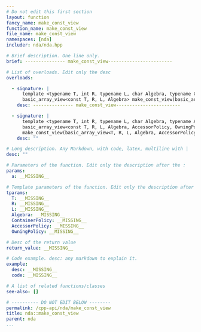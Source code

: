 ```yaml
---
# Do not edit this first section
layout: function
fancy_name: make_const_view
function_name: make_const_view
file_name: make_const_view
namespaces: [nda]
includer: nda/nda.hpp

# Brief description. One line only.
brief: --------------- make_const_view------------------------

# List of overloads. Edit only the desc
overloads:

  - signature: |
      template <typename T, int R, typename L, char Algebra, typename ContainerPolicy>
      basic_array_view<const T, R, L, Algebra> make_const_view(basic_array<T, R, L, Algebra, ContainerPolicy> const &a)
    desc: --------------- make_const_view------------------------

  - signature: |
      template <typename T, int R, typename L, char Algebra, typename AccessorPolicy, typename OwningPolicy>
      basic_array_view<const T, R, L, Algebra, AccessorPolicy, OwningPolicy>
      make_const_view(basic_array_view<T, R, L, Algebra, AccessorPolicy, OwningPolicy> const &a)
    desc: ""

# Long description. Any Markdown, with code, latex, multiline with |
desc: ""

# Parameters of the function. Edit only the description after the :
params:
  a: __MISSING__

# Template parameters of the function. Edit only the description after the :
tparams:
  T: __MISSING__
  R: __MISSING__
  L: __MISSING__
  Algebra: __MISSING__
  ContainerPolicy: __MISSING__
  AccessorPolicy: __MISSING__
  OwningPolicy: __MISSING__

# Desc of the return value
return_value: __MISSING__

# Code example. desc: any markdown to explain it.
example:
  desc: __MISSING__
  code: __MISSING__

# A list of related functions/classes
see-also: []

# ---------- DO NOT EDIT BELOW --------
permalink: /cpp-api/nda/make_const_view
title: nda::make_const_view
parent: nda
...
```


